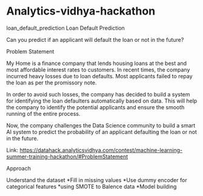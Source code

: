 # Analytics-vidhya-hackathon
loan_default_prediction
Loan Default Prediction

Can you predict if an applicant will default the loan or not in the future?

Problem Statement

My Home is a finance company that lends housing loans at the best and most affordable interest rates to customers. In recent times, the company incurred heavy losses due to loan defaults. Most applicants failed to repay the loan as per the promissory note.

In order to avoid such losses, the company has decided to build a system for identifying the loan defaulters automatically based on data. This will help the company to identify the potential applicants and ensure the smooth running of the entire process.

Now, the company challenges the Data Science community to build a smart AI system to predict the probability of an applicant defaulting the loan or not in the future.

Link: https://datahack.analyticsvidhya.com/contest/machine-learning-summer-training-hackathon/#ProblemStatement

Approach

Understand the dataset
*Fill in missing values
*Use dummy encoder for categorical features
*using SMOTE to Balence data
*Model building
